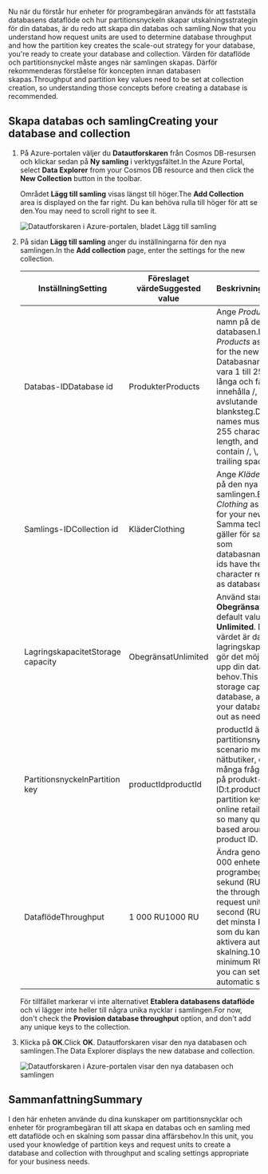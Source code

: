 <span data-ttu-id="80311-101">Nu när du förstår hur enheter för programbegäran används för att fastställa databasens dataflöde och hur partitionsnyckeln skapar utskalningsstrategin för din databas, är du redo att skapa din databas och samling.</span><span class="sxs-lookup"><span data-stu-id="80311-101">Now that you understand how request units are used to determine database throughput and how the partition key creates the scale-out strategy for your database, you're ready to create your database and collection.</span></span> <span data-ttu-id="80311-102">Värden för dataflöde och partitionsnyckel måste anges när samlingen skapas. Därför rekommenderas förståelse för koncepten innan databasen skapas.</span><span class="sxs-lookup"><span data-stu-id="80311-102">Throughput and partition key values need to be set at collection creation, so understanding those concepts before creating a database is recommended.</span></span>

## <a name="creating-your-database-and-collection"></a><span data-ttu-id="80311-103">Skapa databas och samling</span><span class="sxs-lookup"><span data-stu-id="80311-103">Creating your database and collection</span></span>

1. <span data-ttu-id="80311-104">På Azure-portalen väljer du **Datautforskaren** från Cosmos DB-resursen och klickar sedan på **Ny samling** i verktygsfältet.</span><span class="sxs-lookup"><span data-stu-id="80311-104">In the Azure Portal, select **Data Explorer** from your Cosmos DB resource and then click the **New Collection** button in the toolbar.</span></span>
    
    <span data-ttu-id="80311-105">Området **Lägg till samling** visas längst till höger.</span><span class="sxs-lookup"><span data-stu-id="80311-105">The **Add Collection** area is displayed on the far right.</span></span> <span data-ttu-id="80311-106">Du kan behöva rulla till höger för att se den.</span><span class="sxs-lookup"><span data-stu-id="80311-106">You may need to scroll right to see it.</span></span>

    ![Datautforskaren i Azure-portalen, bladet Lägg till samling](../media/5-azure-cosmosdb-data-explorer.png)

1. <span data-ttu-id="80311-108">På sidan **Lägg till samling** anger du inställningarna för den nya samlingen.</span><span class="sxs-lookup"><span data-stu-id="80311-108">In the **Add collection** page, enter the settings for the new collection.</span></span>

    <span data-ttu-id="80311-109">Inställning</span><span class="sxs-lookup"><span data-stu-id="80311-109">Setting</span></span> | <span data-ttu-id="80311-110">Föreslaget värde</span><span class="sxs-lookup"><span data-stu-id="80311-110">Suggested value</span></span> | <span data-ttu-id="80311-111">Beskrivning</span><span class="sxs-lookup"><span data-stu-id="80311-111">Description</span></span>
    --------|-----------------|-------------
    <span data-ttu-id="80311-112">Databas-ID</span><span class="sxs-lookup"><span data-stu-id="80311-112">Database id</span></span>      | <span data-ttu-id="80311-113">Produkter</span><span class="sxs-lookup"><span data-stu-id="80311-113">Products</span></span>         | <span data-ttu-id="80311-114">Ange *Produkter* som namn på den nya databasen.</span><span class="sxs-lookup"><span data-stu-id="80311-114">Enter *Products* as the name for the new database.</span></span> <span data-ttu-id="80311-115">Databasnamn måste vara 1 till 255 tecken långa och får inte innehålla /, \\, #, ? eller avslutande blanksteg.</span><span class="sxs-lookup"><span data-stu-id="80311-115">Database names must be 1 to 255 characters in length, and must not contain /, \\, #, ?, or a trailing space.</span></span>
    <span data-ttu-id="80311-116">Samlings-ID</span><span class="sxs-lookup"><span data-stu-id="80311-116">Collection id</span></span>    | <span data-ttu-id="80311-117">Kläder</span><span class="sxs-lookup"><span data-stu-id="80311-117">Clothing</span></span>  | <span data-ttu-id="80311-118">Ange *Kläder* som namn på den nya samlingen.</span><span class="sxs-lookup"><span data-stu-id="80311-118">Enter *Clothing* as the name for your new collection.</span></span> <span data-ttu-id="80311-119">Samma teckenkrav gäller för samlings-ID:n som databasnamn.</span><span class="sxs-lookup"><span data-stu-id="80311-119">Collection ids have the same character requirements as database names.</span></span>
    <span data-ttu-id="80311-120">Lagringskapacitet</span><span class="sxs-lookup"><span data-stu-id="80311-120">Storage capacity</span></span> | <span data-ttu-id="80311-121">Obegränsat</span><span class="sxs-lookup"><span data-stu-id="80311-121">Unlimited</span></span>     | <span data-ttu-id="80311-122">Använd standardvärdet **Obegränsat**.</span><span class="sxs-lookup"><span data-stu-id="80311-122">Use the default value of **Unlimited**.</span></span> <span data-ttu-id="80311-123">Det här värdet är databasens lagringskapacitet som gör det möjligt att skala upp din databas vid behov.</span><span class="sxs-lookup"><span data-stu-id="80311-123">This value is the storage capacity of the database, and it enables your database to scale out as needed.</span></span>
    <span data-ttu-id="80311-124">Partitionsnyckeln</span><span class="sxs-lookup"><span data-stu-id="80311-124">Partition key</span></span>    | <span data-ttu-id="80311-125">productId</span><span class="sxs-lookup"><span data-stu-id="80311-125">productId</span></span>        | <span data-ttu-id="80311-126">productId är en bra partitionsnyckel i ett scenario med nätbutiker, eftersom många frågor baseras på produkt-ID:t.</span><span class="sxs-lookup"><span data-stu-id="80311-126">productId is a good partition key for an online retail scenario, as so many queries are based around the product ID.</span></span>
    <span data-ttu-id="80311-127">Dataflöde</span><span class="sxs-lookup"><span data-stu-id="80311-127">Throughput</span></span>       |<span data-ttu-id="80311-128">1 000 RU</span><span class="sxs-lookup"><span data-stu-id="80311-128">1000 RU</span></span>        | <span data-ttu-id="80311-129">Ändra genomflödet till 1 000 enheter för programbegäran per sekund (RU/s).</span><span class="sxs-lookup"><span data-stu-id="80311-129">Change the throughput to 1000 request units per second (RU/s).</span></span> <span data-ttu-id="80311-130">1 000 är det minsta RU/s-värde som du kan ange för att aktivera automatisk skalning.</span><span class="sxs-lookup"><span data-stu-id="80311-130">1000 is the minimum RU/s value you can set to enable automatic scaling.</span></span>
    
    <span data-ttu-id="80311-131">För tillfället markerar vi inte alternativet **Etablera databasens dataflöde** och vi lägger inte heller till några unika nycklar i samlingen.</span><span class="sxs-lookup"><span data-stu-id="80311-131">For now, don't check the **Provision database throughput** option, and don't add any unique keys to the collection.</span></span>
    
1. <span data-ttu-id="80311-132">Klicka på **OK**.</span><span class="sxs-lookup"><span data-stu-id="80311-132">Click **OK**.</span></span> <span data-ttu-id="80311-133">Datautforskaren visar den nya databasen och samlingen.</span><span class="sxs-lookup"><span data-stu-id="80311-133">The Data Explorer displays the new database and collection.</span></span>

    ![Datautforskaren i Azure-portalen visar den nya databasen och samlingen](../media/5-azure-cosmos-db-new-collection.png)

## <a name="summary"></a><span data-ttu-id="80311-135">Sammanfattning</span><span class="sxs-lookup"><span data-stu-id="80311-135">Summary</span></span>

<span data-ttu-id="80311-136">I den här enheten använde du dina kunskaper om partitionsnycklar och enheter för programbegäran till att skapa en databas och en samling med ett dataflöde och en skalning som passar dina affärsbehov.</span><span class="sxs-lookup"><span data-stu-id="80311-136">In this unit, you used your knowledge of partition keys and request units to create a database and collection with throughput and scaling settings appropriate for your business needs.</span></span>